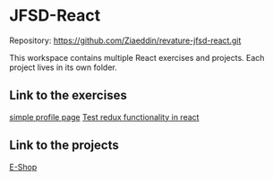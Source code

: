 # JFSD-React

Repository: https://github.com/Ziaeddin/revature-jfsd-react.git

This workspace contains multiple React exercises and projects. Each project lives in its own folder.

## Link to the exercises

[simple profile page](FSD/exercises/q5-profile-page-app)
[Test redux functionality in react](FSD/exercises/c10-test4-redux-app)

## Link to the projects

[E-Shop](FSD/projects/eshop-app)
